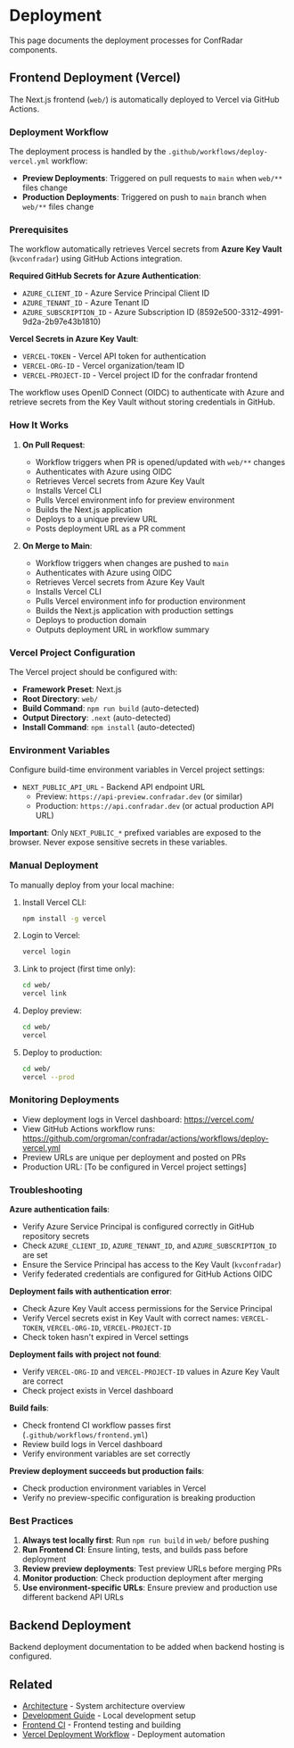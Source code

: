 # Deployment

This page documents the deployment processes for ConfRadar components.

## Frontend Deployment (Vercel)

The Next.js frontend (`web/`) is automatically deployed to Vercel via GitHub Actions.

### Deployment Workflow

The deployment process is handled by the `.github/workflows/deploy-vercel.yml` workflow:

- **Preview Deployments**: Triggered on pull requests to `main` when `web/**` files change
- **Production Deployments**: Triggered on push to `main` branch when `web/**` files change

### Prerequisites

The workflow automatically retrieves Vercel secrets from **Azure Key Vault** (`kvconfradar`) using GitHub Actions integration.

**Required GitHub Secrets for Azure Authentication**:
- `AZURE_CLIENT_ID` - Azure Service Principal Client ID
- `AZURE_TENANT_ID` - Azure Tenant ID
- `AZURE_SUBSCRIPTION_ID` - Azure Subscription ID (8592e500-3312-4991-9d2a-2b97e43b1810)

**Vercel Secrets in Azure Key Vault**:
- `VERCEL-TOKEN` - Vercel API token for authentication
- `VERCEL-ORG-ID` - Vercel organization/team ID
- `VERCEL-PROJECT-ID` - Vercel project ID for the confradar frontend

The workflow uses OpenID Connect (OIDC) to authenticate with Azure and retrieve secrets from the Key Vault without storing credentials in GitHub.

### How It Works

1. **On Pull Request**:
   - Workflow triggers when PR is opened/updated with `web/**` changes
   - Authenticates with Azure using OIDC
   - Retrieves Vercel secrets from Azure Key Vault
   - Installs Vercel CLI
   - Pulls Vercel environment info for preview environment
   - Builds the Next.js application
   - Deploys to a unique preview URL
   - Posts deployment URL as a PR comment

2. **On Merge to Main**:
   - Workflow triggers when changes are pushed to `main`
   - Authenticates with Azure using OIDC
   - Retrieves Vercel secrets from Azure Key Vault
   - Installs Vercel CLI
   - Pulls Vercel environment info for production environment
   - Builds the Next.js application with production settings
   - Deploys to production domain
   - Outputs deployment URL in workflow summary

### Vercel Project Configuration

The Vercel project should be configured with:

- **Framework Preset**: Next.js
- **Root Directory**: `web/`
- **Build Command**: `npm run build` (auto-detected)
- **Output Directory**: `.next` (auto-detected)
- **Install Command**: `npm install` (auto-detected)

### Environment Variables

Configure build-time environment variables in Vercel project settings:

- `NEXT_PUBLIC_API_URL` - Backend API endpoint URL
  - Preview: `https://api-preview.confradar.dev` (or similar)
  - Production: `https://api.confradar.dev` (or actual production API URL)

**Important**: Only `NEXT_PUBLIC_*` prefixed variables are exposed to the browser. Never expose sensitive secrets in these variables.

### Manual Deployment

To manually deploy from your local machine:

1. Install Vercel CLI:
   ```bash
   npm install -g vercel
   ```

2. Login to Vercel:
   ```bash
   vercel login
   ```

3. Link to project (first time only):
   ```bash
   cd web/
   vercel link
   ```

4. Deploy preview:
   ```bash
   cd web/
   vercel
   ```

5. Deploy to production:
   ```bash
   cd web/
   vercel --prod
   ```

### Monitoring Deployments

- View deployment logs in Vercel dashboard: https://vercel.com/
- View GitHub Actions workflow runs: https://github.com/orgroman/confradar/actions/workflows/deploy-vercel.yml
- Preview URLs are unique per deployment and posted on PRs
- Production URL: [To be configured in Vercel project settings]

### Troubleshooting

**Azure authentication fails**:
- Verify Azure Service Principal is configured correctly in GitHub repository secrets
- Check `AZURE_CLIENT_ID`, `AZURE_TENANT_ID`, and `AZURE_SUBSCRIPTION_ID` are set
- Ensure the Service Principal has access to the Key Vault (`kvconfradar`)
- Verify federated credentials are configured for GitHub Actions OIDC

**Deployment fails with authentication error**:
- Check Azure Key Vault access permissions for the Service Principal
- Verify Vercel secrets exist in Key Vault with correct names: `VERCEL-TOKEN`, `VERCEL-ORG-ID`, `VERCEL-PROJECT-ID`
- Check token hasn't expired in Vercel settings

**Deployment fails with project not found**:
- Verify `VERCEL-ORG-ID` and `VERCEL-PROJECT-ID` values in Azure Key Vault are correct
- Check project exists in Vercel dashboard

**Build fails**:
- Check frontend CI workflow passes first (`.github/workflows/frontend.yml`)
- Review build logs in Vercel dashboard
- Verify environment variables are set correctly

**Preview deployment succeeds but production fails**:
- Check production environment variables in Vercel
- Verify no preview-specific configuration is breaking production

### Best Practices

1. **Always test locally first**: Run `npm run build` in `web/` before pushing
2. **Run Frontend CI**: Ensure linting, tests, and builds pass before deployment
3. **Review preview deployments**: Test preview URLs before merging PRs
4. **Monitor production**: Check production deployment after merging
5. **Use environment-specific URLs**: Ensure preview and production use different backend API URLs

## Backend Deployment

Backend deployment documentation to be added when backend hosting is configured.

## Related

- [Architecture](Architecture) - System architecture overview
- [Development Guide](Development-Guide) - Local development setup
- [Frontend CI](.github/workflows/frontend.yml) - Frontend testing and building
- [Vercel Deployment Workflow](.github/workflows/deploy-vercel.yml) - Deployment automation
